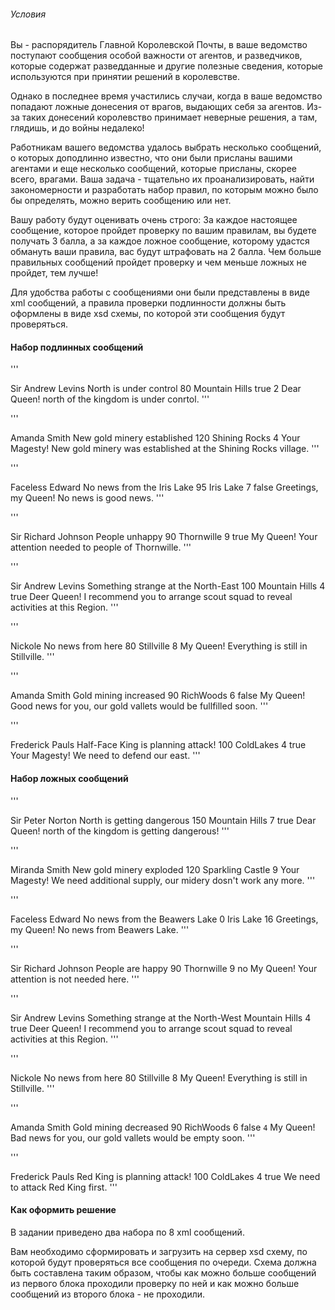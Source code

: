 ###### Условия

Вы - распорядитель Главной Королевской Почты, в ваше ведомство поступают сообщения особой важности от агентов, и разведчиков, которые содержат разведданные и другие полезные сведения, которые используются при принятии решений в королевстве.

Однако в последнее время участились случаи, когда в ваше ведомство попадают ложные донесения от врагов, выдающих себя за агентов. Из-за таких донесений королевство принимает неверные решения, а там, глядишь, и до войны недалеко!

Работникам вашего ведомства удалось выбрать несколько сообщений, о которых доподлинно известно, что они были присланы вашими агентами и еще несколько сообщений, которые присланы, скорее всего, врагами. Ваша задача - тщательно их проанализировать, найти закономерности и разработать набор правил, по которым можно было бы определять, можно верить сообщению или нет.

Вашу работу будут оценивать очень строго: За каждое настоящее сообщение, которое пройдет проверку по вашим правилам, вы будете получать 3 балла, а за каждое ложное сообщение, которому удастся обмануть ваши правила, вас будут штрафовать на 2 балла. Чем больше правильных сообщений пройдет проверку и чем меньше ложных не пройдет, тем лучше!

Для удобства работы с сообщениями они были представлены в виде xml сообщений, а правила проверки подлинности должны быть оформлены в виде xsd схемы, по которой эти сообщения будут проверяться.

#### Набор подлинных сообщений

'''
<?xml version='1.0' encoding='UTF-8'?>
<Message>
        <Agent>Sir Andrew Levins</Agent>
        <Subject>North is under control</Subject>
        <PostalFee>80</PostalFee>
        <Region>
                <Kingdom>Mountain Hills</Kingdom>
        </Region>
        <Urgent>true</Urgent>
        <MessageCode>2</MessageCode>
        <Comment>Dear Queen! north of the kingdom is under conrtol.</Comment>
</Message>
'''

'''
<?xml version='1.0' encoding='UTF-8'?>
<Message>
        <Agent>Amanda Smith</Agent>
        <Subject>New gold minery established</Subject>
        <PostalFee>120</PostalFee>
        <Region>
                <Village>Shining Rocks</Village>
        </Region>
        <MessageCode>4</MessageCode>
        <Comment>Your Magesty! New gold minery was established at the Shining Rocks village.</Comment>
</Message>
'''

'''
<?xml version='1.0' encoding='UTF-8'?>
<Message>
        <Agent>Faceless Edward</Agent>
        <Subject>No news from the Iris Lake</Subject>
           <PostalFee>95</PostalFee>
        <Region>
                <Kingdom>Iris Lake</Kingdom>
        </Region>
        <MessageCode>7</MessageCode>
        <Urgent>false</Urgent>
        <Comment>Greetings, my Queen! No news is good news.</Comment>
</Message>
'''

'''
<?xml version='1.0' encoding='UTF-8'?>
<Message>
        <Agent>Sir Richard Johnson</Agent>
        <Subject>People unhappy</Subject>
        <PostalFee>90</PostalFee>
        <Region>
                <Town>Thornwille</Town>
        </Region>
        <MessageCode>9</MessageCode>
        <Urgent>true</Urgent>
        <Comment>My Queen! Your attention needed to people of Thornwille.</Comment>
</Message>
'''

'''
<?xml version='1.0' encoding='UTF-8'?>
<Message>
        <Agent>Sir Andrew Levins</Agent>
        <Subject>Something strange at the North-East</Subject>
        <PostalFee>100</PostalFee>
        <Region>
                <Kingdom>Mountain Hills</Kingdom>
        </Region>
        <MessageCode>4</MessageCode>
        <Urgent>true</Urgent>
        <Comment>Deer Queen! I recommend you to arrange scout squad to reveal activities at this Region.</Comment>
</Message>
'''

'''
<?xml version='1.0' encoding='UTF-8'?>
<Message>
        <Agent>Nickole</Agent>
        <Subject>No news from here</Subject>
        <PostalFee>80</PostalFee>
        <Region>
                <Village>Stillville</Village>
        </Region>
        <MessageCode>8</MessageCode>
        <Comment>My Queen! Everything is still in Stillville.</Comment>
</Message>
'''

'''
<?xml version='1.0' encoding='UTF-8'?>
<Message>
        <Agent>Amanda Smith</Agent>
        <Subject>Gold mining increased</Subject>
        <PostalFee>90</PostalFee>
        <Region>
                <Village>RichWoods</Village>
        </Region>
        <MessageCode>6</MessageCode>
        <Urgent>false</Urgent>
        <Comment>My Queen! Good news for you, our gold vallets would be fullfilled soon.</Comment>
</Message>
'''

'''
<?xml version='1.0' encoding='UTF-8'?>
<Message>
        <Agent>Frederick Pauls</Agent>
        <Subject>Half-Face King is planning attack!</Subject>
        <PostalFee>100</PostalFee>
        <Region>
                <Kingdom>ColdLakes</Kingdom>
        </Region>
        <MessageCode>4</MessageCode>
        <Urgent>true</Urgent>
        <Comment>Your Magesty! We need to defend our east.</Comment>
</Message>
'''

#### Набор ложных сообщений

'''
<?xml version='1.0' encoding='UTF-8'?>
<Message>
        <Agent>Sir Peter Norton</Agent>
        <Subject>North is getting dangerous</Subject>
        <PostalFee>150</PostalFee>
        <Region>
                <Kingdom>Mountain Hills</Kingdom>
        </Region>
        <MessageCode>7</MessageCode>
        <Urgent>true</Urgent>
        <Comment>Dear Queen! north of the kingdom is getting dangerous!</Comment>
</Message>
'''

'''
<?xml version='1.0' encoding='UTF-8'?>
<Message>
        <Agent>Miranda Smith</Agent>
        <Subject>New gold minery exploded</Subject>
        <PostalFee>120</PostalFee>
        <Region>
                   <City>Sparkling Castle</City>
        </Region>
        <MessageCode>9</MessageCode>
        <Comment>Your Magesty! We need additional supply, our midery dosn't work any more.</Comment>
</Message>
'''

'''
<?xml version='1.0' encoding='UTF-8'?>
<Message>
        <Agent>Faceless Edward</Agent>
        <Subject>No news from the Beawers Lake</Subject>
        <PostalFee>0</PostalFee>
        <Region>
                <Kingdom>Iris Lake</Kingdom>
        </Region>
        <MessageCode>16</MessageCode>
        <Comment>Greetings, my Queen! No news from Beawers Lake.</Comment>
</Message>
'''

'''
<?xml version='1.0' encoding='UTF-8'?>
<Message>
        <Agent>Sir Richard Johnson</Agent>
        <Subject>People are happy</Subject>
        <PostalFee>90</PostalFee>
        <Region>
                <Town>Thornwille</Town>
        </Region>
        <MessageCode>9</MessageCode>
        <Urgent>no</Urgent>
        <Comment>My Queen! Your attention is not needed here.</Comment>
</Message>
'''

'''
<?xml version='1.0' encoding='UTF-8'?>
<Message>
        <Agent>Sir Andrew Levins</Agent>
        <Subject>Something strange at the North-West</Subject>
        <Region>
                <Kingdom>Mountain Hills</Kingdom>
        </Region>
        <MessageCode>4</MessageCode>
        <Urgent>true</Urgent>
        <Comment>Deer Queen! I recommend you to arrange scout squad to
reveal activities at this Region.</Comment>
</Message>
'''

'''
<?xml version='1.0' encoding='UTF-8'?>
<Message>
        <Agent>Nickole</Agent>
        <Subject>No news from here</Subject>
	<PostalFee>80</PostalFee>
        <Village>Stillville</Village>
        <MessageCode>8</MessageCode>
        <Comment>My Queen! Everything is still in Stillville.</Comment>
</Message>
'''

'''
<?xml version='1.0' encoding='UTF-8'?>
<Message>
        <Agent>Amanda Smith</Agent>
        <Subject>Gold mining decreased</Subject>
        <PostalFee>90</PostalFee>
        <Region>
                <Village>RichWoods</Village>
        </Region>
        <MessageCode>6</MessageCode>
        <Urgent>false</Urgent>
        <Code>4</Code>
        <Comment>My Queen! Bad news for you, our gold vallets would be empty soon.</Comment>
</Message>
'''

'''
<?xml version='1.0' encoding='UTF-8'?>
<Message>
        <Agent>Frederick Pauls</Agent>
        <Subject>Red King is planning attack!</Subject>
        <PostalFee>100</PostalFee>
        <Region>
                <Kingdom>ColdLakes</Kingdom>
        </Region>
        <MessageCode>4</MessageCode>
        <Urgent>true</Urgent>
        <Comment>We need to attack Red King first.</Comment>
</Message>
'''

#### Как оформить решение

В задании приведено два набора по 8 xml сообщений.

Вам необходимо сформировать и загрузить на сервер xsd схему, по которой будут проверяться все сообщения по очереди. Схема должна быть составлена таким образом, чтобы как можно больше сообщений из первого блока проходили проверку по ней и как можно больше сообщений из второго блока - не проходили.